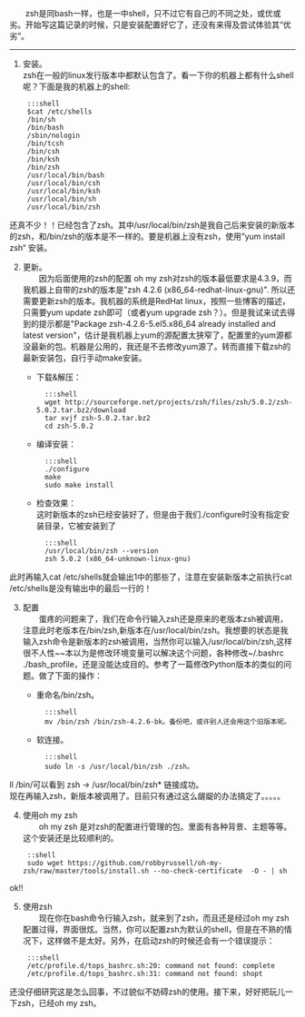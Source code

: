 　　zsh是同bash一样，也是一中shell，只不过它有自己的不同之处，或优或劣。开始写这篇记录的时候，只是安装配置好它了，还没有来得及尝试体验其“优劣”。
******
1. 安装。  
zsh在一般的linux发行版本中都默认包含了。看一下你的机器上都有什么shell呢？下面是我的机器上的shell:  

        :::shell
        $cat /etc/shells
        /bin/sh
        /bin/bash
        /sbin/nologin
        /bin/tcsh
        /bin/csh
        /bin/ksh
        /bin/zsh
        /usr/local/bin/bash
        /usr/local/bin/csh
        /usr/local/bin/ksh
        /usr/local/bin/sh
        /usr/local/bin/zsh
还真不少！！已经包含了zsh。其中/usr/local/bin/zsh是我自己后来安装的新版本的zsh，和/bin/zsh的版本是不一样的。要是机器上没有zsh，使用”yum install zsh“ 安装。

2. 更新。  
　　因为后面使用的zsh的配置 oh my zsh对zsh的版本最低要求是4.3.9，而我机器上自带的zsh的版本是"zsh 4.2.6 (x86\_64-redhat-linux-gnu)". 所以还需要更新zsh的版本。我机器的系统是RedHat linux，按照一些博客的描述，只需要yum update zsh即可（或者yum upgrade zsh？）。但是我试来试去得到的提示都是"Package zsh-4.2.6-5.el5.x86_64 already installed and latest version"，估计是我机器上yum的源配置太狭窄了，配置里的yum源都没最新的包。机器是公用的，我还是不去修改yum源了。转而直接下载zsh的最新安装包，自行手动make安装。
    + 下载&解压：

            :::shell
            wget http://sourceforge.net/projects/zsh/files/zsh/5.0.2/zsh-5.0.2.tar.bz2/download
            tar xvjf zsh-5.0.2.tar.bz2
            cd zsh-5.0.2

    + 编译安装：

            :::shell
            ./configure
            make
            sudo make install

    + 检查效果：  
这时新版本的zsh已经安装好了，但是由于我们./configure时没有指定安装目录，它被安装到了

            :::shell
            /usr/local/bin/zsh --version
            zsh 5.0.2 (x86_64-unknown-linux-gnu)
此时再输入cat /etc/shells就会输出1中的那些了，注意在安装新版本之前执行cat /etc/shells是没有输出中的最后一行的！

3. 配置  
　　蛋疼的问题来了，我们在命令行输入zsh还是原来的老版本zsh被调用，注意此时老版本在/bin/zsh,新版本在/usr/local/bin/zsh。我想要的状态是我输入zsh命令是新版本的zsh被调用，当然你可以输入/usr/local/bin/zsh,这样很不人性~~本以为是修改环境变量可以解决这个问题，各种修改~/.bashrc ./bash_profile，还是没能达成目的。参考了一篇修改Python版本的类似的问题。做了下面的操作：

    + 重命名/bin/zsh。

            :::shell
            mv /bin/zsh /bin/zsh-4.2.6-bk。备份吧，或许别人还会用这个旧版本呢。
            
    + 软连接。

            :::shell
            sudo ln -s /usr/local/bin/zsh ./zsh。
ll /bin/可以看到   zsh -> /usr/local/bin/zsh* 链接成功。  
现在再输入zsh，新版本被调用了。目前只有通过这么龌龊的办法搞定了。。。。。

4. 使用oh my zsh  
　　oh my zsh 是对zsh的配置进行管理的包。里面有各种背景、主题等等。这个安装还是比较顺利的。

        ::shell
        sudo wget https://github.com/robbyrussell/oh-my-zsh/raw/master/tools/install.sh --no-check-certificate  -O - | sh
ok!!  

5. 使用zsh  
　　现在你在bash命令行输入zsh，就来到了zsh，而且还是经过oh my zsh配置过得，界面很炫。当然，你可以配置zsh为默认的shell，但是在不熟的情况下，这样做不是太好。另外，在启动zsh的时候还会有一个错误提示：

        :::shell
        /etc/profile.d/tops_bashrc.sh:20: command not found: complete
        /etc/profile.d/tops_bashrc.sh:31: command not found: shopt
还没仔细研究这是怎么回事，不过貌似不妨碍zsh的使用。接下来，好好把玩儿一下zsh，已经oh my zsh。
